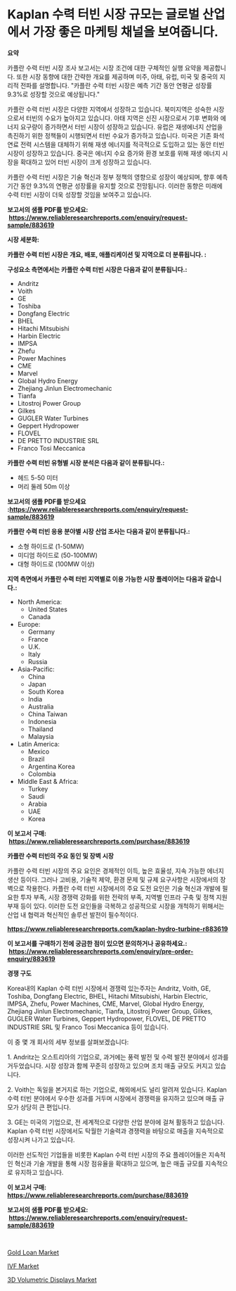 <p><h1>Kaplan 수력 터빈 시장 규모는 글로벌 산업에서 가장 좋은 마케팅 채널을 보여줍니다.</h1></p><p><strong>요약</strong></p>
<p><p>카플란 수력 터빈 시장 조사 보고서는 시장 조건에 대한 구체적인 실행 요약을 제공합니다. 또한 시장 동향에 대한 간략한 개요를 제공하며 미주, 아태, 유럽, 미국 및 중국의 지리적 전파를 설명합니다. "카플란 수력 터빈 시장은 예측 기간 동안 연평균 성장률 9.3%로 성장할 것으로 예상됩니다."</p><p>카플란 수력 터빈 시장은 다양한 지역에서 성장하고 있습니다. 북미지역은 성숙한 시장으로서 터빈의 수요가 높아지고 있습니다. 아태 지역은 신진 시장으로서 기후 변화와 에너지 요구량이 증가하면서 터빈 시장이 성장하고 있습니다. 유럽은 재생에너지 산업을 촉진하기 위한 정책들이 시행되면서 터빈 수요가 증가하고 있습니다. 미국은 기존 화석 연료 전력 시스템을 대체하기 위해 재생 에너지를 적극적으로 도입하고 있는 동안 터빈 시장이 성장하고 있습니다. 중국은 에너지 수요 증가와 환경 보호를 위해 재생 에너지 시장을 확대하고 있어 터빈 시장이 크게 성장하고 있습니다.</p><p>카플란 수력 터빈 시장은 기술 혁신과 정부 정책의 영향으로 성장이 예상되며, 향후 예측 기간 동안 9.3%의 연평균 성장률을 유지할 것으로 전망됩니다. 이러한 동향은 미래에 수력 터빈 시장이 더욱 성장할 것임을 보여주고 있습니다.</p></p>
<p><strong>보고서의 샘플 PDF를 받으세요: &nbsp;<a href="https://www.reliableresearchreports.com/enquiry/request-sample/883619">https://www.reliableresearchreports.com/enquiry/request-sample/883619</a></strong></p>
<p><strong>시장 세분화:</strong></p>
<p><strong> 카플란 수력 터빈 시장은 개요, 배포, 애플리케이션 및 지역으로 더 분류됩니다. :</strong></p>
<p><strong>구성요소 측면에서는 카플란 수력 터빈 시장은 다음과 같이 분류됩니다.:</strong></p>
<p><ul><li>Andritz</li><li>Voith</li><li>GE</li><li>Toshiba</li><li>Dongfang Electric</li><li>BHEL</li><li>Hitachi Mitsubishi</li><li>Harbin Electric</li><li>IMPSA</li><li>Zhefu</li><li>Power Machines</li><li>CME</li><li>Marvel</li><li>Global Hydro Energy</li><li>Zhejiang Jinlun Electromechanic</li><li>Tianfa</li><li>Litostroj Power Group</li><li>Gilkes</li><li>GUGLER Water Turbines</li><li>Geppert Hydropower</li><li>FLOVEL</li><li>DE PRETTO INDUSTRIE SRL</li><li>Franco Tosi Meccanica</li></ul></p>
<p><strong> 카플란 수력 터빈 유형별 시장 분석은 다음과 같이 분류됩니다.:</strong></p>
<p><ul><li>헤드 5-50 미터</li><li>머리 둘레 50m 이상</li></ul></p>
<p><strong>보고서의 샘플 PDF를 받으세요 :<a href="https://www.reliableresearchreports.com/enquiry/request-sample/883619">https://www.reliableresearchreports.com/enquiry/request-sample/883619</a></strong></p>
<p><strong> 카플란 수력 터빈 응용 분야별 시장 산업 조사는 다음과 같이 분류됩니다.:</strong></p>
<p><ul><li>소형 하이드로 (1-50MW)</li><li>미디엄 하이드로 (50-100MW)</li><li>대형 하이드로 (100MW 이상)</li></ul></p>
<p><strong>지역 측면에서 카플란 수력 터빈 지역별로 이용 가능한 시장 플레이어는 다음과 같습니다.:</strong></p>
<p><ul>
    <li>
        North America:
        <ul>
            <li>United States</li>
            <li>Canada</li>
        </ul>
    </li>
    <li>
        Europe:
        <ul>
            <li>Germany</li>
            <li>France</li>
            <li>U.K.</li>
            <li>Italy</li>
            <li>Russia</li>
        </ul>
    </li>
    <li>
        Asia-Pacific:
        <ul>
            <li>China</li>
            <li>Japan</li>
            <li>South Korea</li>
            <li>India</li>
            <li>Australia</li>
            <li>China Taiwan</li>
            <li>Indonesia</li>
            <li>Thailand</li>
            <li>Malaysia</li>
        </ul>
    </li>
    <li>
        Latin America:
        <ul>
            <li>Mexico</li>
            <li>Brazil</li>
            <li>Argentina Korea</li>
            <li>Colombia</li>
        </ul>
    </li>
    <li>
        Middle East & Africa:
        <ul>
            <li>Turkey</li>
            <li>Saudi</li>
            <li>Arabia</li>
            <li>UAE</li>
            <li>Korea</li>
        </ul>
    </li>
    </ul></p>
<p><strong>이 보고서 구매: &nbsp;<a href="https://www.reliableresearchreports.com/purchase/883619">https://www.reliableresearchreports.com/purchase/883619</a></strong></p>
<p><strong>카플란 수력 터빈의 주요 동인 및 장벽 시장</strong></p>
<p><p>카플란 수력 터빈 시장의 주요 요인은 경제적인 이득, 높은 효율성, 지속 가능한 에너지 생산 등이다. 그러나 고비용, 기술적 제약, 환경 문제 및 규제 요구사항은 시장에서의 장벽으로 작용한다. 카플란 수력 터빈 시장에서의 주요 도전 요인은 기술 혁신과 개발에 필요한 투자 부족, 시장 경쟁력 강화를 위한 전략의 부족, 지역별 인프라 구축 및 정책 지원 부재 등이 있다. 이러한 도전 요인들을 극복하고 성공적으로 시장을 개척하기 위해서는 산업 내 협력과 혁신적인 솔루션 발전이 필수적이다.</p></p>
<p><strong><a href="https://www.reliableresearchreports.com/kaplan-hydro-turbine-r883619">https://www.reliableresearchreports.com/kaplan-hydro-turbine-r883619</a></strong></p>
<p><strong>이 보고서를 구매하기 전에 궁금한 점이 있으면 문의하거나 공유하세요.: &nbsp;<a href="https://www.reliableresearchreports.com/enquiry/pre-order-enquiry/883619">https://www.reliableresearchreports.com/enquiry/pre-order-enquiry/883619</a></strong></p>
<p><strong>경쟁 구도</strong></p>
<p><p>Korea내의 Kaplan 수력 터빈 시장에서 경쟁력 있는주자는 Andritz, Voith, GE, Toshiba, Dongfang Electric, BHEL, Hitachi Mitsubishi, Harbin Electric, IMPSA, Zhefu, Power Machines, CME, Marvel, Global Hydro Energy, Zhejiang Jinlun Electromechanic, Tianfa, Litostroj Power Group, Gilkes, GUGLER Water Turbines, Geppert Hydropower, FLOVEL, DE PRETTO INDUSTRIE SRL 및 Franco Tosi Meccanica 등이 있습니다.</p><p>이 중 몇 개 회사의 세부 정보를 살펴보겠습니다:</p><p>1. Andritz는 오스트리아의 기업으로, 과거에는 풍력 발전 및 수력 발전 분야에서 성과를 거두었습니다. 시장 성장과 함께 꾸준히 성장하고 있으며 조치 매출 규모도 커지고 있습니다.</p><p>2. Voith는 독일을 본거지로 하는 기업으로, 해외에서도 널리 알려져 있습니다. Kaplan 수력 터빈 분야에서 우수한 성과를 거두며 시장에서 경쟁력을 유지하고 있으며 매출 규모가 상당히 큰 편입니다.</p><p>3. GE는 미국의 기업으로, 전 세계적으로 다양한 산업 분야에 걸쳐 활동하고 있습니다. Kaplan 수력 터빈 시장에서도 탁월한 기술력과 경쟁력을 바탕으로 매출을 지속적으로 성장시켜 나가고 있습니다.</p><p>이러한 선도적인 기업들을 비롯한 Kaplan 수력 터빈 시장의 주요 플레이어들은 지속적인 혁신과 기술 개발을 통해 시장 점유율을 확대하고 있으며, 높은 매출 규모를 지속적으로 유지하고 있습니다.</p></p>
<p><strong>이 보고서 구매: &nbsp; <a href="https://www.reliableresearchreports.com/purchase/883619">https://www.reliableresearchreports.com/purchase/883619</a></strong></p>
<p><strong>보고서의 샘플 PDF를 받으세요: &nbsp;<a href="https://www.reliableresearchreports.com/enquiry/request-sample/883619">https://www.reliableresearchreports.com/enquiry/request-sample/883619</a></strong><strong></strong></p>
<p>&nbsp;</p>
<p><p><a href="https://github.com/kufem1/Market-Research-Report-List-2/blob/main/gold-loan-market.md">Gold Loan Market</a></p><p><a href="https://github.com/singletonthaxterkelliehr2df/Market-Research-Report-List-2/blob/main/ivf-market.md">IVF Market</a></p><p><a href="https://gentle-editor-9db.notion.site/3D-Volumetric-Displays-Market-Insights-into-Market-CAGR-Market-Trends-and-Growth-Strategies-b117632dbbbe4a289010e8c6e8136f09">3D Volumetric Displays Market</a></p></p>
